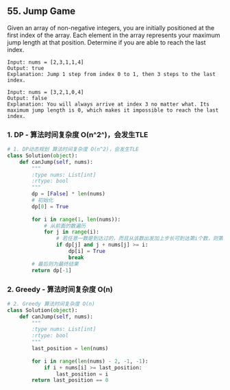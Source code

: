 ## 55. Jump Game

Given an array of non-negative integers, you are initially positioned at the first index of the array. Each element in the array represents your maximum jump length at that position. Determine if you are able to reach the last index.

```
Input: nums = [2,3,1,1,4]
Output: true
Explanation: Jump 1 step from index 0 to 1, then 3 steps to the last index.

Input: nums = [3,2,1,0,4]
Output: false
Explanation: You will always arrive at index 3 no matter what. Its maximum jump length is 0, which makes it impossible to reach the last index.
```

### 1. DP - 算法时间复杂度 O(n^2^)，会发生TLE

```python
# 1. DP动态规划 算法时间复杂度 O(n^2)，会发生TLE
class Solution(object):
    def canJump(self, nums):
        """
        :type nums: List[int]
        :rtype: bool
        """
        dp = [False] * len(nums)
        # 初始化
        dp[0] = True
        
        for i in range(1, len(nums)):
            # 从前面的数遍历
            for j in range(i):
                # 若任意一数是到达过的，而且从该数出发加上步长可到达第i个数，则第i个数也可到达
                if dp[j] and j + nums[j] >= i:
                    dp[i] = True
                    break
        # 最后则为最终结果
        return dp[-1]
```

### 2. Greedy - 算法时间复杂度 O(n)

```python
# 2. Greedy 算法时间复杂度 O(n)
class Solution(object):
    def canJump(self, nums):
        """
        :type nums: List[int]
        :rtype: bool
        """
        last_position = len(nums)
        
        for i in range(len(nums) - 2, -1, -1):
            if i + nums[i] >= last_position:
                last_position = i
        return last_position == 0
```

